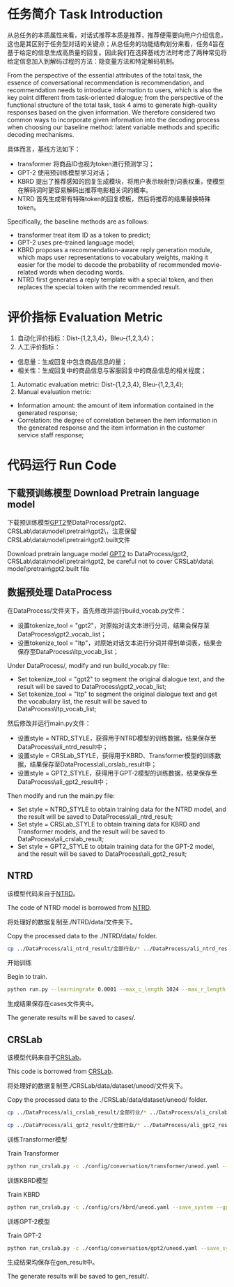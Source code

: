 # 任务简介 Task Introduction
从总任务的本质属性来看，对话式推荐本质是推荐，推荐便需要向用户介绍信息，这也是其区别于任务型对话的关键点；从总任务的功能结构划分来看，任务4旨在基于给定的信息生成高质量的回复。因此我们在选择基线方法时考虑了两种常见将给定信息加入到解码过程的方法：隐变量方法和特定解码机制。

From the perspective of the essential attributes of the total task, the essence of conversational recommendation is recommendation, and recommendation needs to introduce information to users, which is also the key point different from task-oriented dialogue; from the perspective of the functional structure of the total task, task 4 aims to generate high-quality responses based on the given information. We therefore considered two common ways to incorporate given information into the decoding process when choosing our baseline method: latent variable methods and specific decoding mechanisms.

具体而言，基线方法如下：
- transformer 将商品ID也视为token进行预测学习；
- GPT-2 使用预训练模型学习对话；
- KBRD 提出了推荐感知的回复生成模块，将用户表示映射到词表权重，使模型在解码词时更容易解码出推荐电影相关词的概率。
- NTRD 首先生成带有特殊token的回复模板，然后将推荐的结果替换特殊token。

Specifically, the baseline methods are as follows:
- transformer treat item ID as a token to predict;
- GPT-2 uses pre-trained language model;
- KBRD proposes a recommendation-aware reply generation module, which maps user representations to vocabulary weights, making it easier for the model to decode the probability of recommended movie-related words when decoding words.
- NTRD first generates a reply template with a special token, and then replaces the special token with the recommended result.

# 评价指标 Evaluation Metric
1. 自动化评价指标：Dist-{1,2,3,4}，Bleu-{1,2,3,4}；
2. 人工评价指标：
- 信息量：生成回复中包含商品信息的量；
- 相关性：生成回复中的商品信息与客服回复中的商品信息的相关程度；

1. Automatic evaluation metric: Dist-{1,2,3,4}, Bleu-{1,2,3,4};
2. Manual evaluation metric:
- Information amount: the amount of item information contained in the generated response;
- Correlation: the degree of correlation between the item information in the generated response and the item information in the customer service staff response;

# 代码运行 Run Code
## 下载预训练模型 Download Pretrain language model
下载预训练模型[GPT2](https://huggingface.co/uer/gpt2-chinese-cluecorpussmall/tree/main)至DataProcess/gpt2、CRSLab\data\model\pretrain\gpt2\，注意保留CRSLab\data\model\pretrain\gpt2\.built文件

Download pretrain language model [GPT2](https://huggingface.co/uer/gpt2-chinese-cluecorpussmall/tree/main) to DataProcess/gpt2, CRSLab\data\model\pretrain\gpt2\, be careful not to cover CRSLab\data\ model\pretrain\gpt2\.built file

## 数据预处理 DataProcess
在DataProcess/文件夹下，首先修改并运行build_vocab.py文件：
- 设置tokenize_tool = "gpt2"，对原始对话文本进行分词，结果会保存至DataProcess\gpt2_vocab_list；
- 设置tokenize_tool = "ltp"，对原始对话文本进行分词并得到单词表，结果会保存至DataProcess\ltp_vocab_list；

Under DataProcess/, modify and run build_vocab.py file:
- Set tokenize_tool = "gpt2" to segment the original dialogue text, and the result will be saved to DataProcess\gpt2_vocab_list;
- Set tokenize_tool = "ltp" to segment the original dialogue text and get the vocabulary list, the result will be saved to DataProcess\ltp_vocab_list;

然后修改并运行main.py文件：
- 设置style = NTRD_STYLE，获得用于NTRD模型的训练数据，结果保存至DataProcess\ali_ntrd_result中；
- 设置style = CRSLab_STYLE，获得用于KBRD、Transformer模型的训练数据，结果保存至DataProcess\ali_crslab_result中；
- 设置style = GPT2_STYLE，获得用于GPT-2模型的训练数据，结果保存至DataProcess\ali_gpt2_result中；

Then modify and run the main.py file:
- Set style = NTRD_STYLE to obtain training data for the NTRD model, and the result will be saved to DataProcess\ali_ntrd_result;
- Set style = CRSLab_STYLE to obtain training data for KBRD and Transformer models,  and the result will be saved to DataProcess\ali_crslab_result;
- Set style = GPT2_STYLE to obtain training data for the GPT-2 model, and the result will be saved to DataProcess\ali_gpt2_result;

## NTRD
该模型代码来自于[NTRD](https://github.com/jokieleung/NTRD)。

The code of NTRD model is borrowed from [NTRD](https://github.com/jokieleung/NTRD).

将处理好的数据复制至./NTRD/data/文件夹下。

Copy the processed data to the ./NTRD/data/ folder.

```bash
cp ../DataProcess/ali_ntrd_result/全部行业/* ../DataProcess/ali_ntrd_result/* ./data/
```

开始训练 

Begin to train.

```bash
python run.py --learningrate 0.0001 --max_c_length 1024 --max_r_length 100 --beam 3 --momentum 0.9 --dropout 0.2 --attention_dropout 0.2 --relu_dropout 0.2  --n_heads 10 --batch_size 32 --n_layers 4 --ffn_size 300 --embedding_size 300 --epoch 300 --gradient_clip 0.5
```

生成结果保存在cases文件夹中。

The generate results will be saved to cases/.

## CRSLab
该模型代码来自于[CRSLab](https://github.com/RUCAIBox/CRSLab)。

This code is borrowed from [CRSLab](https://github.com/RUCAIBox/CRSLab).

将处理好的数据复制至./CRSLab/data/dataset/uneod/文件夹下。

Copy the processed data to the ./CRSLab/data/dataset/uneod/ folder.

```bash
cp ../DataProcess/ali_crslab_result/全部行业/* ../DataProcess/ali_crslab_result/* ./data/dataset/uneod/ltp

cp ../DataProcess/ali_gpt2_result/全部行业/* ../DataProcess/ali_gpt2_result/* ./data/dataset/uneod/gpt2
```

训练Transformer模型

Train Transformer

```bash
python run_crslab.py -c ./config/conversation/transformer/uneod.yaml --save_system --gpu 0
```

训练KBRD模型

Train KBRD

```bash
python run_crslab.py -c ./config/crs/kbrd/uneod.yaml --save_system --gpu 0
```

训练GPT-2模型

Train GPT-2

```bash
python run_crslab.py -c ./config/conversation/gpt2/uneod.yaml --save_system --gpu 0
```

生成结果均保存在gen_result中。

The generate results will be saved to gen_result/.